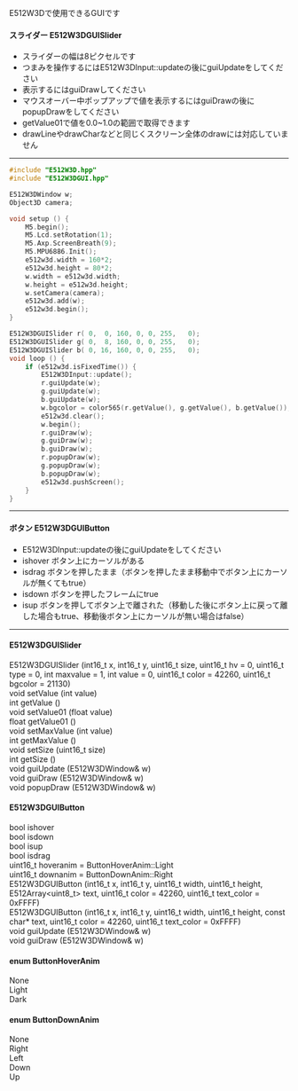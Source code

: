E512W3Dで使用できるGUIです  
#### スライダー E512W3DGUISlider  
- スライダーの幅は8ピクセルです  
- つまみを操作するにはE512W3DInput::updateの後にguiUpdateをしてください
- 表示するにはguiDrawしてください
- マウスオーバー中ポップアップで値を表示するにはguiDrawの後にpopupDrawをしてください
- getValue01で値を0.0~1.0の範囲で取得できます
- drawLineやdrawCharなどと同じくスクリーン全体のdrawには対応していません
----
```cpp 
#include "E512W3D.hpp"
#include "E512W3DGUI.hpp"

E512W3DWindow w;
Object3D camera;

void setup () {
    M5.begin();
    M5.Lcd.setRotation(1);
    M5.Axp.ScreenBreath(9);
    M5.MPU6886.Init();
    e512w3d.width = 160*2;
    e512w3d.height = 80*2;
    w.width = e512w3d.width;
    w.height = e512w3d.height;
    w.setCamera(camera);
    e512w3d.add(w);
    e512w3d.begin();
}

E512W3DGUISlider r( 0,  0, 160, 0, 0, 255,   0);
E512W3DGUISlider g( 0,  8, 160, 0, 0, 255,   0);
E512W3DGUISlider b( 0, 16, 160, 0, 0, 255,   0);
void loop () {
    if (e512w3d.isFixedTime()) {
        E512W3DInput::update();
        r.guiUpdate(w);
        g.guiUpdate(w);
        b.guiUpdate(w);
        w.bgcolor = color565(r.getValue(), g.getValue(), b.getValue());
        e512w3d.clear();
        w.begin();
        r.guiDraw(w);
        g.guiDraw(w);
        b.guiDraw(w);
        r.popupDraw(w);
        g.popupDraw(w);
        b.popupDraw(w);
        e512w3d.pushScreen();
    }
}
```
----
#### ボタン E512W3DGUIButton 
- E512W3DInput::updateの後にguiUpdateをしてください  
- ishover ボタン上にカーソルがある  
- isdrag ボタンを押したまま（ボタンを押したまま移動中でボタン上にカーソルが無くてもtrue）  
- isdown ボタンを押したフレームにtrue  
- isup ボタンを押してボタン上で離された（移動した後にボタン上に戻って離した場合もtrue、移動後ボタン上にカーソルが無い場合はfalse）  

----
#### E512W3DGUISlider
E512W3DGUISlider (int16_t x, int16_t y, uint16_t size, uint16_t hv = 0, uint16_t type = 0, int maxvalue = 1, int value = 0, uint16_t color = 42260, uint16_t bgcolor = 21130)  
void setValue (int value)  
int getValue ()  
void setValue01 (float value)  
float getValue01 ()  
void setMaxValue (int value)  
int getMaxValue ()  
void setSize (uint16_t size)  
int getSize ()  
void guiUpdate (E512W3DWindow& w)  
void guiDraw (E512W3DWindow& w)  
void popupDraw (E512W3DWindow& w)  

#### E512W3DGUIButton
bool ishover  
bool isdown  
bool isup  
bool isdrag  
uint16_t hoveranim = ButtonHoverAnim::Light  
uint16_t downanim = ButtonDownAnim::Right  
E512W3DGUIButton (int16_t x, int16_t y, uint16_t width, uint16_t height, E512Array<uint8_t> text, uint16_t color = 42260, uint16_t text_color = 0xFFFF)  
E512W3DGUIButton (int16_t x, int16_t y, uint16_t width, uint16_t height, const char* text, uint16_t color = 42260, uint16_t text_color = 0xFFFF)  
void guiUpdate (E512W3DWindow& w)  
void guiDraw (E512W3DWindow& w)  

#### enum ButtonHoverAnim
None  
Light  
Dark  

#### enum ButtonDownAnim
None  
Right  
Left  
Down  
Up  